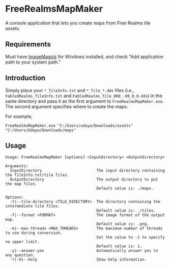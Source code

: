 # FreeRealmsMapMaker

A console application that lets you create maps from Free Realms tile assets.

## Requirements

Must have [ImageMagick](https://imagemagick.org/) for Windows installed, and check "Add application path to your system path."

## Introduction

Simply place your `*_TileInfo.txt` and `*_Tile_*.dds` files (i.e., `FabledRealms_TileInfo.txt` and `FabledRealms_Tile_000_-08_0_0.dds`) in the same directory and pass it as the first argument to `FreeRealmsMapMaker.exe`. The second argument specifies where to create the maps.

For example,

```
FreeRealmsMapMaker.exe "C:/Users/udaya/Downloads/assets" "C:/Users/Udaya/Downloads/maps"
```

## Usage

```
Usage: FreeRealmsMapMaker [options] <InputDirectory> <OutputDirectory>

Arguments:
  InputDirectory                        The input directory containing the TileInfo.txt/tile files.
  OutputDirectory                       The output directory to put the map files.
                                        Default value is: ./maps.

Options:
  -t|--tile-directory <TILE_DIRECTORY>  The directory containing the intermediate tile files.
                                        Default value is: ./tiles.
  -f|--format <FORMAT>                  The image format of the output map.
                                        Default value is: .png.
  -m|--max-threads <MAX_THREADS>        The maximum number of threads to use during conversion.
                                        Set the value to -1 to specify no upper limit.
                                        Default value is: 1.
  -y|--answer-yes                       Automatically answer yes to any question.
  -?|-h|--help                          Show help information.
```
